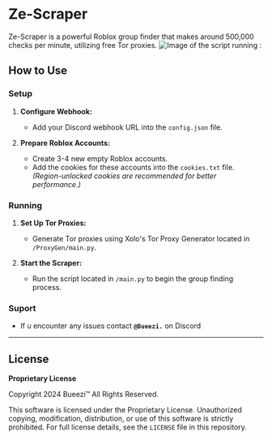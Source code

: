 # Ze-Scraper

Ze-Scraper is a powerful Roblox group finder that makes around 500,000 checks per minute, utilizing free Tor proxies.
![Image of the script running :](https://imgur.com/JI0caCj)
## How to Use

### Setup

1. **Configure Webhook:**
   - Add your Discord webhook URL into the `config.json` file.

2. **Prepare Roblox Accounts:**
   - Create 3-4 new empty Roblox accounts.
   - Add the cookies for these accounts into the `cookies.txt` file. *(Region-unlocked cookies are recommended for better performance.)*

### Running

1. **Set Up Tor Proxies:**
   - Generate Tor proxies using Xolo's Tor Proxy Generator located in `/ProxyGen/main.py`.

2. **Start the Scraper:**
   - Run the script located in `/main.py` to begin the group finding process.

### Suport

- If u encounter any issues contact **``@Bueezi.``** on Discord

---

## License

**Proprietary License**

Copyright 2024 Bueezi™ All Rights Reserved.

This software is licensed under the Proprietary License. Unauthorized copying, modification, distribution, or use of this software is strictly prohibited. For full license details, see the `LICENSE` file in this repository.
